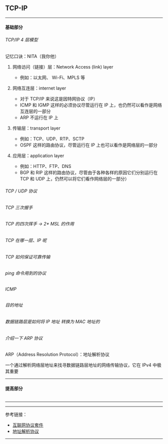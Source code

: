 ## TCP-IP

---

#### 基础部分

###### TCP/IP 4 层模型

记忆口诀：NITA（我你他）

1. 网络访问（链接）层：Network Access (link) layer
    - 例如：以太网、 Wi-Fi、MPLS 等

2. 网络互连层：internet layer
    - 对于 TCP/IP 来说这是因特网协议（IP）
    - ICMP 和 IGMP 这样的必须协议尽管运行在 IP 上，也仍然可以看作是网络互连层的一部分
    - ARP 不运行在 IP 上

3. 传输层：transport layer
    - 例如：TCP、UDP、RTP、SCTP
    - OSPF 这样的路由协议，尽管运行在 IP 上也可以看作是网络层的一部分

4. 应用层：application layer
    - 例如：HTTP、FTP、DNS
    - BGP 和 RIP 这样的路由协议，尽管由于各种各样的原因它们分别运行在 TCP 和 UDP 上，仍然可以将它们看作网络层的一部分）

###### TCP / UDP 协议

###### TCP 三次握手

###### TCP 的四次挥手 -> 2* MSL 的作用

###### TCP 在哪一层、IP 呢

###### TCP 如何保证可靠传输

###### ping 命令用到的协议

###### ICMP

###### 目的地址

###### 数据链路层是如何将 IP 地址 转换为 MAC 地址的

###### 介绍一下 ARP 协议

ARP（Address Resolution Protocol）：地址解析协议

一个通过解析网络层地址来找寻数据链路层地址的网络传输协议，它在 IPv4 中极其重要

---

#### 提高部分

######

---








---

参考链接：

- [互联网协议套件](https://zh.wikipedia.org/wiki/TCP/IP%E5%8D%8F%E8%AE%AE%E6%97%8F)
- [地址解析协议](https://zh.wikipedia.org/wiki/%E5%9C%B0%E5%9D%80%E8%A7%A3%E6%9E%90%E5%8D%8F%E8%AE%AE)

---












